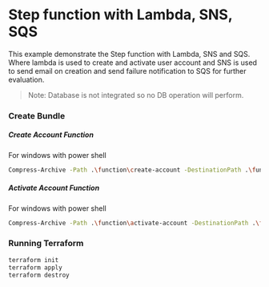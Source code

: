 # Step function with Lambda, SNS, SQS

This example demonstrate the Step function with Lambda, SNS and SQS. Where lambda is used to create and activate user account and SNS is used to send email on creation and send failure notification to SQS for further evaluation.

> Note: Database is not integrated so no DB operation will perform.

### Create Bundle

##### Create Account Function
For windows with power shell
```sh
Compress-Archive -Path .\function\create-account -DestinationPath .\function\create-account.zip -Force
```
##### Activate Account Function
For windows with power shell
```sh
Compress-Archive -Path .\function\activate-account -DestinationPath .\function\activate-account.zip -Force
```

### Running Terraform

```sh
terraform init
terraform apply
terraform destroy
```